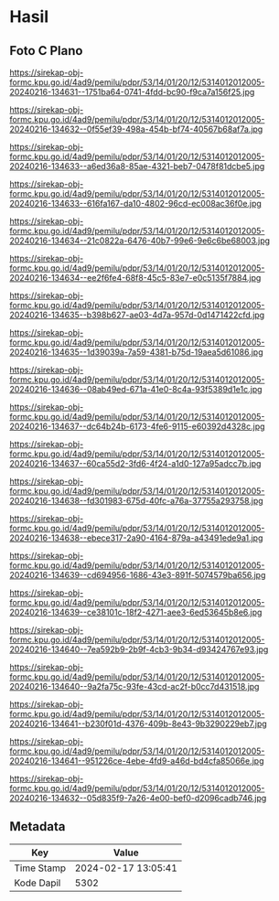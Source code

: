 # Hasil

## Foto C Plano

https://sirekap-obj-formc.kpu.go.id/4ad9/pemilu/pdpr/53/14/01/20/12/5314012012005-20240216-134631--1751ba64-0741-4fdd-bc90-f9ca7a156f25.jpg

https://sirekap-obj-formc.kpu.go.id/4ad9/pemilu/pdpr/53/14/01/20/12/5314012012005-20240216-134632--0f55ef39-498a-454b-bf74-40567b68af7a.jpg

https://sirekap-obj-formc.kpu.go.id/4ad9/pemilu/pdpr/53/14/01/20/12/5314012012005-20240216-134633--a6ed36a8-85ae-4321-beb7-0478f81dcbe5.jpg

https://sirekap-obj-formc.kpu.go.id/4ad9/pemilu/pdpr/53/14/01/20/12/5314012012005-20240216-134633--616fa167-da10-4802-96cd-ec008ac36f0e.jpg

https://sirekap-obj-formc.kpu.go.id/4ad9/pemilu/pdpr/53/14/01/20/12/5314012012005-20240216-134634--21c0822a-6476-40b7-99e6-9e6c6be68003.jpg

https://sirekap-obj-formc.kpu.go.id/4ad9/pemilu/pdpr/53/14/01/20/12/5314012012005-20240216-134634--ee2f6fe4-68f8-45c5-83e7-e0c5135f7884.jpg

https://sirekap-obj-formc.kpu.go.id/4ad9/pemilu/pdpr/53/14/01/20/12/5314012012005-20240216-134635--b398b627-ae03-4d7a-957d-0d1471422cfd.jpg

https://sirekap-obj-formc.kpu.go.id/4ad9/pemilu/pdpr/53/14/01/20/12/5314012012005-20240216-134635--1d39039a-7a59-4381-b75d-19aea5d61086.jpg

https://sirekap-obj-formc.kpu.go.id/4ad9/pemilu/pdpr/53/14/01/20/12/5314012012005-20240216-134636--08ab49ed-671a-41e0-8c4a-93f5389d1e1c.jpg

https://sirekap-obj-formc.kpu.go.id/4ad9/pemilu/pdpr/53/14/01/20/12/5314012012005-20240216-134637--dc64b24b-6173-4fe6-9115-e60392d4328c.jpg

https://sirekap-obj-formc.kpu.go.id/4ad9/pemilu/pdpr/53/14/01/20/12/5314012012005-20240216-134637--60ca55d2-3fd6-4f24-a1d0-127a95adcc7b.jpg

https://sirekap-obj-formc.kpu.go.id/4ad9/pemilu/pdpr/53/14/01/20/12/5314012012005-20240216-134638--fd301983-675d-40fc-a76a-37755a293758.jpg

https://sirekap-obj-formc.kpu.go.id/4ad9/pemilu/pdpr/53/14/01/20/12/5314012012005-20240216-134638--ebece317-2a90-4164-879a-a43491ede9a1.jpg

https://sirekap-obj-formc.kpu.go.id/4ad9/pemilu/pdpr/53/14/01/20/12/5314012012005-20240216-134639--cd694956-1686-43e3-891f-5074579ba656.jpg

https://sirekap-obj-formc.kpu.go.id/4ad9/pemilu/pdpr/53/14/01/20/12/5314012012005-20240216-134639--ce38101c-18f2-4271-aee3-6ed53645b8e6.jpg

https://sirekap-obj-formc.kpu.go.id/4ad9/pemilu/pdpr/53/14/01/20/12/5314012012005-20240216-134640--7ea592b9-2b9f-4cb3-9b34-d93424767e93.jpg

https://sirekap-obj-formc.kpu.go.id/4ad9/pemilu/pdpr/53/14/01/20/12/5314012012005-20240216-134640--9a2fa75c-93fe-43cd-ac2f-b0cc7d431518.jpg

https://sirekap-obj-formc.kpu.go.id/4ad9/pemilu/pdpr/53/14/01/20/12/5314012012005-20240216-134641--b230f01d-4376-409b-8e43-9b3290229eb7.jpg

https://sirekap-obj-formc.kpu.go.id/4ad9/pemilu/pdpr/53/14/01/20/12/5314012012005-20240216-134641--951226ce-4ebe-4fd9-a46d-bd4cfa85066e.jpg

https://sirekap-obj-formc.kpu.go.id/4ad9/pemilu/pdpr/53/14/01/20/12/5314012012005-20240216-134632--05d835f9-7a26-4e00-bef0-d2096cadb746.jpg


## Metadata

| Key        | Value               |
| ---------- | ------------------- |
| Time Stamp | 2024-02-17 13:05:41 |
| Kode Dapil | 5302                |



